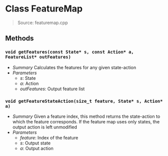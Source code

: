 # Class FeatureMap
> Source: featuremap.cpp
## Methods
### `void getFeatures(const State* s, const Action* a, FeatureList* outFeatures)`
* *Summary*
  Calculates the features for any given state-action
* *Parameters*
  * _s_: State
  * _a_: Action
  * _outFeatures_: Output feature list
### `void getFeatureStateAction(size_t feature, State* s, Action* a)`
* *Summary*
  Given a feature index, this method returns the state-action to which the feature corresponds. If the feature map uses only states, the output action is left unmodified
* *Parameters*
  * _feature_: Index of the feature
  * _s_: Output state
  * _a_: Output action
